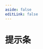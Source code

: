 ```yaml
---
aside: false
editLink: false
---
```


# 提示条

<script setup>
import Chart from '../@views/sample/tooltip/index.vue'
</script>
<Chart/>

<!--@include: @/@views/sample/tooltip/index.md-->